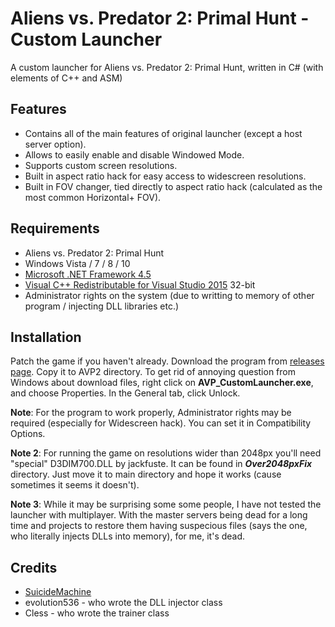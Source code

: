 Aliens vs. Predator 2: Primal Hunt - Custom Launcher
============
A custom launcher for Aliens vs. Predator 2: Primal Hunt, written in C# (with elements of C++ and ASM)

Features
--------
  * Contains all of the main features of original launcher (except a host server option).
  * Allows to easily enable and disable Windowed Mode.
  * Supports custom screen resolutions.
  * Built in aspect ratio hack for easy access to widescreen resolutions.
  * Built in FOV changer, tied directly to aspect ratio hack (calculated as the most common Horizontal+ FOV).
  
Requirements
-------
 * Aliens vs. Predator 2: Primal Hunt
 * Windows Vista / 7 / 8 / 10
 * [Microsoft .NET Framework 4.5](https://www.microsoft.com/en-US/download/details.aspx?id=30653)
 * [Visual C++ Redistributable for Visual Studio 2015](https://www.microsoft.com/en-US/download/details.aspx?id=48145) 32-bit
 * Administrator rights on the system (due to writting to memory of other program / injecting DLL libraries etc.)
  
Installation
-------
Patch the game if you haven't already. Download the program from [releases page](https://github.com/SuiMachine/AVP2PH-Custom-Launcher/releases). Copy it to AVP2 directory. To get rid of annoying question from Windows about download files, right click on **AVP_CustomLauncher.exe**, and choose Properties. In the General tab, click Unlock. 

**Note**: For the program to work properly, Administrator rights may be required (especially for Widescreen hack). You can set it in Compatibility Options.

**Note 2**: For running the game on resolutions wider than 2048px you'll need "special" D3DIM700.DLL by jackfuste. It can be found in ***Over2048pxFix*** directory. Just move it to main directory and hope it works (cause sometimes it seems it doesn't).

**Note 3**: While it may be surprising some some people, I have not tested the launcher with multiplayer. With the master servers being dead for a long time and projects to restore them having suspecious files (says the one, who literally injects DLLs into memory), for me, it's dead.

Credits
-------
* [SuicideMachine](http://www.twitch.tv/suicidemachine/)
* evolution536 - who wrote the DLL injector class
* Cless - who wrote the trainer class